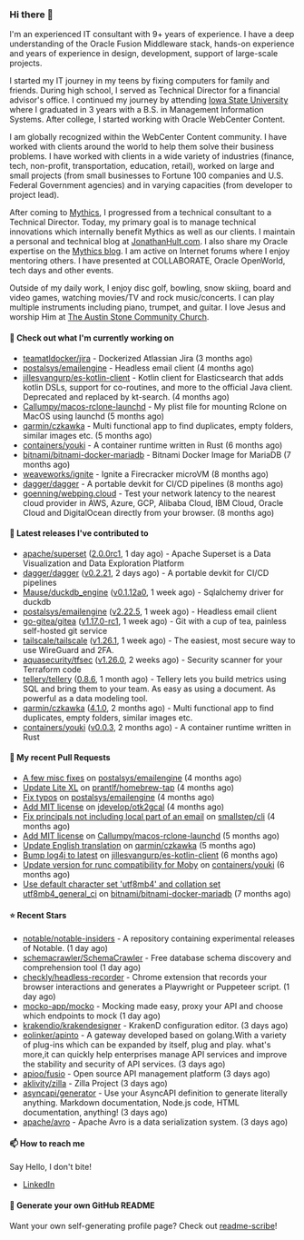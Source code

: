### Hi there 👋

I'm an experienced IT consultant with 9+ years of experience. I have a deep understanding of the Oracle Fusion Middleware stack, hands-on experience and years of experience in design, development, support of large-scale projects.

I started my IT journey in my teens by fixing computers for family and friends. During high school, I served as Technical Director for a financial advisor's office. I continued my journey by attending [Iowa State University](iastate.edu) where I graduated in 3 years with a B.S. in Management Information Systems. After college, I started working with Oracle WebCenter Content.

I am globally recognized within the WebCenter Content community. I have worked with clients around the world to help them solve their business problems. I have worked with clients in a wide variety of industries (finance, tech, non-profit, transportation, education, retail), worked on large and small projects (from small businesses to Fortune 100 companies and U.S. Federal Government agencies) and in varying capacities (from developer to project lead).

After coming to [Mythics](https://www.mythics.com/), I progressed from a technical consultant to a Technical Director. Today, my primary goal is to manage technical innovations which internally benefit Mythics as well as our clients. I maintain a personal and technical blog at [JonathanHult.com](https://jonathanhult.com). I also share my Oracle expertise on the [Mythics blog](https://www.mythics.com/about/blog/). I am active on Internet forums where I enjoy mentoring others. I have presented at COLLABORATE, Oracle OpenWorld, tech days and other events.

Outside of my daily work, I enjoy disc golf, bowling, snow skiing, board and video games, watching movies/TV and rock music/concerts. I can play multiple instruments including piano, trumpet, and guitar. I love Jesus and worship Him at [The Austin Stone Community Church](https://austinstone.org/).

#### 👷 Check out what I'm currently working on

- [teamatldocker/jira](https://github.com/teamatldocker/jira) - Dockerized Atlassian Jira (3 months ago)
- [postalsys/emailengine](https://github.com/postalsys/emailengine) - Headless email client (4 months ago)
- [jillesvangurp/es-kotlin-client](https://github.com/jillesvangurp/es-kotlin-client) - Kotlin client for Elasticsearch that adds kotlin DSLs, support for co-routines, and more to the official Java client. Deprecated and replaced by kt-search. (4 months ago)
- [Callumpy/macos-rclone-launchd](https://github.com/Callumpy/macos-rclone-launchd) - My plist file for mounting Rclone on MacOS using launchd (5 months ago)
- [qarmin/czkawka](https://github.com/qarmin/czkawka) - Multi functional app to find duplicates, empty folders, similar images etc. (5 months ago)
- [containers/youki](https://github.com/containers/youki) - A container runtime written in Rust (6 months ago)
- [bitnami/bitnami-docker-mariadb](https://github.com/bitnami/bitnami-docker-mariadb) - Bitnami Docker Image for MariaDB (7 months ago)
- [weaveworks/ignite](https://github.com/weaveworks/ignite) - Ignite a Firecracker microVM (8 months ago)
- [dagger/dagger](https://github.com/dagger/dagger) - A portable devkit for CI/CD pipelines (8 months ago)
- [goenning/webping.cloud](https://github.com/goenning/webping.cloud) - Test your network latency to the nearest cloud provider in AWS, Azure, GCP, Alibaba Cloud, IBM Cloud, Oracle Cloud and DigitalOcean directly from your browser. (8 months ago)

#### 🔭 Latest releases I've contributed to

- [apache/superset](https://github.com/apache/superset) ([2.0.0rc1](https://github.com/apache/superset/releases/tag/2.0.0rc1), 1 day ago) - Apache Superset is a Data Visualization and Data Exploration Platform
- [dagger/dagger](https://github.com/dagger/dagger) ([v0.2.21](https://github.com/dagger/dagger/releases/tag/v0.2.21), 2 days ago) - A portable devkit for CI/CD pipelines
- [Mause/duckdb_engine](https://github.com/Mause/duckdb_engine) ([v0.1.12a0](https://github.com/Mause/duckdb_engine/releases/tag/v0.1.12a0), 1 week ago) - Sqlalchemy driver for duckdb
- [postalsys/emailengine](https://github.com/postalsys/emailengine) ([v2.22.5](https://github.com/postalsys/emailengine/releases/tag/v2.22.5), 1 week ago) - Headless email client
- [go-gitea/gitea](https://github.com/go-gitea/gitea) ([v1.17.0-rc1](https://github.com/go-gitea/gitea/releases/tag/v1.17.0-rc1), 1 week ago) - Git with a cup of tea, painless self-hosted git service
- [tailscale/tailscale](https://github.com/tailscale/tailscale) ([v1.26.1](https://github.com/tailscale/tailscale/releases/tag/v1.26.1), 1 week ago) - The easiest, most secure way to use WireGuard and 2FA.
- [aquasecurity/tfsec](https://github.com/aquasecurity/tfsec) ([v1.26.0](https://github.com/aquasecurity/tfsec/releases/tag/v1.26.0), 2 weeks ago) - Security scanner for your Terraform code
- [tellery/tellery](https://github.com/tellery/tellery) ([0.8.6](https://github.com/tellery/tellery/releases/tag/0.8.6), 1 month ago) - Tellery lets you build metrics using SQL and bring them to your team. As easy as using a document. As powerful as a data modeling tool.
- [qarmin/czkawka](https://github.com/qarmin/czkawka) ([4.1.0](https://github.com/qarmin/czkawka/releases/tag/4.1.0), 2 months ago) - Multi functional app to find duplicates, empty folders, similar images etc.
- [containers/youki](https://github.com/containers/youki) ([v0.0.3](https://github.com/containers/youki/releases/tag/v0.0.3), 2 months ago) - A container runtime written in Rust

#### 🔨 My recent Pull Requests

- [A few misc fixes](https://github.com/postalsys/emailengine/pull/117) on [postalsys/emailengine](https://github.com/postalsys/emailengine) (4 months ago)
- [Update Lite XL](https://github.com/prantlf/homebrew-tap/pull/1) on [prantlf/homebrew-tap](https://github.com/prantlf/homebrew-tap) (4 months ago)
- [Fix typos](https://github.com/postalsys/emailengine/pull/112) on [postalsys/emailengine](https://github.com/postalsys/emailengine) (4 months ago)
- [Add MIT license](https://github.com/jdevelop/otk2gcal/pull/1) on [jdevelop/otk2gcal](https://github.com/jdevelop/otk2gcal) (4 months ago)
- [Fix principals not including local part of an email](https://github.com/smallstep/cli/pull/635) on [smallstep/cli](https://github.com/smallstep/cli) (4 months ago)
- [Add MIT license](https://github.com/Callumpy/macos-rclone-launchd/pull/1) on [Callumpy/macos-rclone-launchd](https://github.com/Callumpy/macos-rclone-launchd) (5 months ago)
- [Update English translation](https://github.com/qarmin/czkawka/pull/585) on [qarmin/czkawka](https://github.com/qarmin/czkawka) (5 months ago)
- [Bump log4j to latest](https://github.com/jillesvangurp/es-kotlin-client/pull/76) on [jillesvangurp/es-kotlin-client](https://github.com/jillesvangurp/es-kotlin-client) (6 months ago)
- [Update version for runc compatibility for Moby](https://github.com/containers/youki/pull/530) on [containers/youki](https://github.com/containers/youki) (6 months ago)
- [Use default character set &#39;utf8mb4&#39; and collation set utf8mb4_general_ci](https://github.com/bitnami/bitnami-docker-mariadb/pull/255) on [bitnami/bitnami-docker-mariadb](https://github.com/bitnami/bitnami-docker-mariadb) (7 months ago)

#### ⭐ Recent Stars

- [notable/notable-insiders](https://github.com/notable/notable-insiders) - A repository containing experimental releases of Notable. (1 day ago)
- [schemacrawler/SchemaCrawler](https://github.com/schemacrawler/SchemaCrawler) - Free database schema discovery and comprehension tool (1 day ago)
- [checkly/headless-recorder](https://github.com/checkly/headless-recorder) - Chrome extension that records your browser interactions and generates a Playwright or Puppeteer script.  (1 day ago)
- [mocko-app/mocko](https://github.com/mocko-app/mocko) - Mocking made easy, proxy your API and choose which endpoints to mock (1 day ago)
- [krakendio/krakendesigner](https://github.com/krakendio/krakendesigner) - KrakenD configuration editor. (3 days ago)
- [eolinker/apinto](https://github.com/eolinker/apinto) - A gateway developed based on golang.With a variety of plug-ins which can be expanded by itself, plug and play. what&#39;s more,it can quickly help enterprises manage API services and improve the stability and security of API services. (3 days ago)
- [apioo/fusio](https://github.com/apioo/fusio) - Open source API management platform (3 days ago)
- [aklivity/zilla](https://github.com/aklivity/zilla) - Zilla Project (3 days ago)
- [asyncapi/generator](https://github.com/asyncapi/generator) - Use your AsyncAPI definition to generate literally anything. Markdown documentation, Node.js code, HTML documentation, anything! (3 days ago)
- [apache/avro](https://github.com/apache/avro) - Apache Avro is a data serialization system. (3 days ago)

#### 📫 How to reach me

Say Hello, I don't bite!

- [LinkedIn](https://www.linkedin.com/in/jonathanhult)

#### 📖 Generate your own GitHub README

Want your own self-generating profile page? Check out [readme-scribe](https://github.com/muesli/readme-scribe)!

